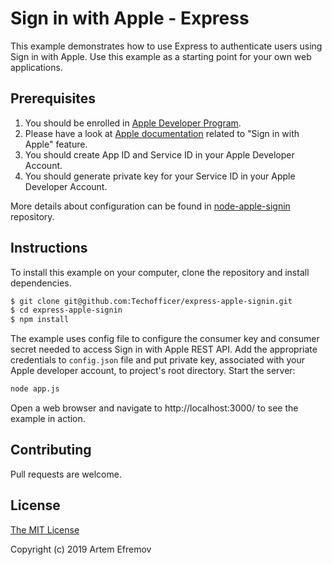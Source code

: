 #  Sign in with Apple - Express

This example demonstrates how to use Express to authenticate users using Sign in with Apple. Use this example as a starting point for your own web applications.

## Prerequisites
1. You should be enrolled in [Apple Developer Program](https://developer.apple.com/programs/).
2. Please have a look at [Apple documentation](
https://developer.apple.com/sign-in-with-apple/get-started/) related to "Sign in with Apple" feature.
3. You should create App ID and Service ID in your Apple Developer Account.
4. You should generate private key for your Service ID in your Apple Developer Account.

More details about configuration can be found in [node-apple-signin](https://github.com/Techofficer/node-apple-signin) repository.

## Instructions

To install this example on your computer, clone the repository and install dependencies.
```bash
$ git clone git@github.com:Techofficer/express-apple-signin.git
$ cd express-apple-signin
$ npm install
```

The example uses config file to configure the consumer key and consumer secret needed to access Sign in with Apple REST API. Add the appropriate credentials to ```config.json``` file and put private key, associated with your Apple developer account, to project's root directory. Start the server:
```bash
node app.js
```
Open a web browser and navigate to http://localhost:3000/ to see the example in action.

## Contributing
Pull requests are welcome. 

## License
[The MIT License](https://choosealicense.com/licenses/mit/)

Copyright (c) 2019 Artem Efremov